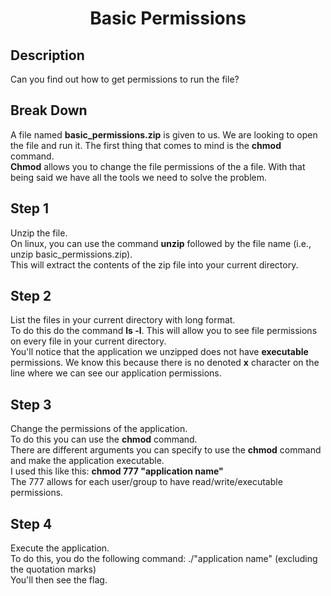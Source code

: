 <h1 align=center> Basic Permissions </h1>

<h2> Description </h2>

Can you find out how to get permissions to run the file?

<h2> Break Down </h2>

A file named <b>basic_permissions.zip</b> is given to us. We are looking to open the file and run it. The first thing that comes to mind is the <b>chmod</b> command. </br>
<b>Chmod</b> allows you to change the file permissions of the a file. With that being said we have all the tools we need to solve the problem.

<h2> Step 1 </h2>
Unzip the file. <br>
On linux, you can use the command <b>unzip</b> followed by the file name (i.e., unzip basic_permissions.zip). <br>
This will extract the contents of the zip file into your current directory. <br>

<h2> Step 2 </h2>
List the files in your current directory with long format. <br>
To do this do the command <b>ls -l</b>. This will allow you to see file permissions on every file in your current directory. <br>
You'll notice that the application we unzipped does not have <b>executable</b> permissions. We know this because there is no denoted <b>x</b> character on the line where we can see our application permissions. <br>

<h2> Step 3 </h2>
Change the permissions of the application. <br>
To do this you can use the <b>chmod</b> command. <br>
There are different arguments you can specify to use the <b>chmod</b> command and make the application executable. <br>
I used this like this: <b> chmod 777 "application name" </b> <br>
The 777 allows for each user/group to have read/write/executable permissions. <br>

<h2> Step 4 </h2>
Execute the application. <br>
To do this, you do the following command: ./"application name" (excluding the quotation marks) <br>
You'll then see the flag.






